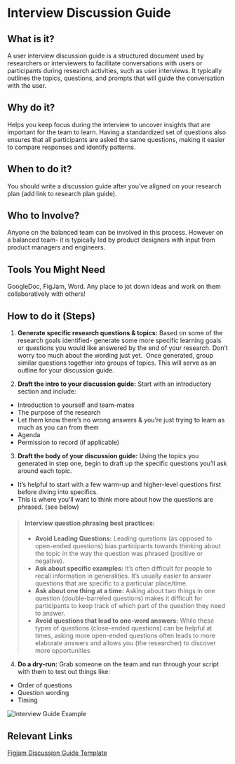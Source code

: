 # Interview Discussion Guide

## What is it? 
A user interview discussion guide is a structured document used by researchers or interviewers to facilitate conversations with users or participants during research activities, such as user interviews. It typically outlines the topics, questions, and prompts that will guide the conversation with the user.

## Why do it? 
Helps you keep focus during the interview to uncover insights that are important for the team to learn. Having a standardized set of questions also ensures that all participants are asked the same questions, making it easier to compare responses and identify patterns.

## When to do it?
You should write a discussion guide after you’ve aligned on your research plan (add link to research plan guide). 

## Who to Involve?
Anyone on the balanced team can be involved in this process. However on a balanced team- it is typically led by product designers with input from product managers and engineers.

## Tools You Might Need
GoogleDoc, FigJam, Word. Any place to jot down ideas and work on them collaboratively with others! 

## How to do it (Steps)
1. **Generate specific research questions & topics:** Based on some of the research goals identified- generate some more specific learning goals or questions you would like answered by the end of your research. Don’t worry too much about the wording just yet. 
Once generated, group similar questions together into groups of topics. This will serve as an outline for your discussion guide.

2. **Draft the intro to your discussion guide:** Start with an introductory section and include:

  * Introduction to yourself and team-mates 
  * The purpose of the research
  * Let them know there’s no wrong answers & you’re just trying to learn as much as you can from them
  * Agenda
  * Permission to record (if applicable)

3. **Draft the body of your discussion guide:** Using the topics you generated in step one, begin to draft up the specific questions you’ll ask around each topic.  
  * It’s helpful to start with a few warm-up and higher-level questions first before diving into specifics.  
  * This is where you’ll want to think more about how the questions are phrased. (see below)

> #### Interview question phrasing best practices:
 > * **Avoid Leading Questions:** Leading questions (as opposed to open-ended questions) bias participants towards thinking about the topic in the way the question was phrased (positive or negative).  
 > * **Ask about specific examples:** It’s often difficult for people to recall information in generalities. It’s usually easier to answer questions that are specific to a particular place/time.   
 > * **Ask about one thing at a time:** Asking about two things in one question (double-barreled questions) makes it difficult for participants to keep track of which part of the question they need to answer.  
 > * **Avoid questions that lead to one-word answers:** While these types of questions (close-ended questions) can be helpful at times, asking more open-ended questions often leads to more elaborate answers and allows you (the researcher) to discover more opportunities

4. **Do a dry-run:** Grab someone on the team and run through your script with them to test out things like:
  * Order of questions
  * Question wording
  * Timing

![Interview Guide Example](https://github.com/rise8-us/delivery-playbooks/blob/main/docs/assets/InterviewGuide-Example.png) 

## Relevant Links
[Figjam Discussion Guide Template](https://www.figma.com/file/XwZ4aZIkMDG4RDt2ZMMVPb/A-Product-Design-Process?type=whiteboard&node-id=94-887&t=dTOhh0Rvn2QxAnVH-4)
